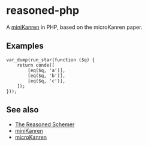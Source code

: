 # reasoned-php

A [miniKanren](http://minikanren.org/) in PHP, based on the microKanren paper.

## Examples

    var_dump(run_star(function ($q) {
        return conde([
            [eq($q, 'a')],
            [eq($q, 'b')],
            [eq($q, 'c')],
        ]);
    }));

## See also

* [The Reasoned Schemer](http://mitpress.mit.edu/books/reasoned-schemer)
* [miniKanren](http://minikanren.org/)
* [microKanren](http://webyrd.net/scheme-2013/papers/HemannMuKanren2013.pdf)
